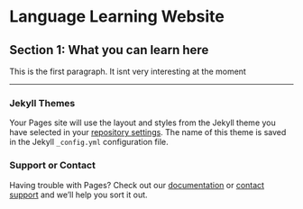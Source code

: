<h1>Language Learning Website</h1>
<h2>Section 1: What you can learn here</h2>
<p> This is the first paragraph. It isnt very interesting at the moment </p>


<hr>




### Jekyll Themes

Your Pages site will use the layout and styles from the Jekyll theme you have selected in your [repository settings](https://github.com/luciapusateri/test/settings). The name of this theme is saved in the Jekyll `_config.yml` configuration file.

### Support or Contact

Having trouble with Pages? Check out our [documentation](https://help.github.com/categories/github-pages-basics/) or [contact support](https://github.com/contact) and we’ll help you sort it out.
